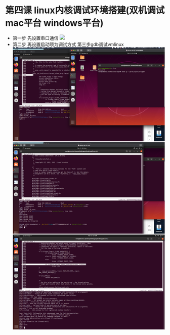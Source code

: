# 第四课 linux内核调试环境搭建(双机调试 mac平台 windows平台)
* 第一步 先设置串口通信
![](./images/1.png)
* 第二步 再设置启动项为调试方式 
第三步gdb调试vmlinux
![](./images/2.png)
![](./images/3.png)
![](./images/4.png) 
